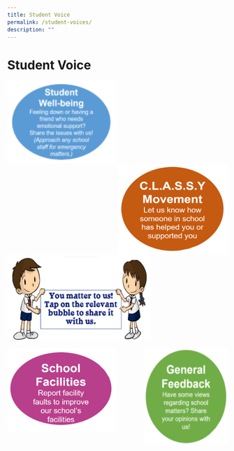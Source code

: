 ```yaml
---
title: Student Voice
permalink: /student-voices/
description: ""
---
```

Student Voice
=============

<p><a href="https://docs.google.com/forms/d/e/1FAIpQLSfQ4b-6hBu6H-pvVCt8idUvSOTQNTSOerPoUbgb79vbdA8bSQ/viewform">
<img src="/images/Students/Student%20Wellbeing.png" style="width:250px;height:190px;margin-right:15px;" align = "left">
</a></p>

<p><a href="https://forms.office.com/pages/responsepage.aspx?id=hnxLG73YSEGBuO4nD50nQTh4qyIhVEZLuZmykuE9-zBUOUNaS0tPTDJUSzY1TkZSTVBZMFFIOEpKTy4u">
<img src="/images/Students/Classy%20Movement.png" style="width:250px;height:210px;margin-left:15px;" align = "right">
</a></p>


	
&nbsp;&nbsp;&nbsp;&nbsp;&nbsp;&nbsp;&nbsp;&nbsp;&nbsp;<img src="/images/Students/Student%20Voices%20Banner.png"  
     style="width:65%">

	
<p><a href="https://forms.office.com/pages/responsepage.aspx?id=hnxLG73YSEGBuO4nD50nQWnm6Bo8iIpFg2QjOlERFxVUQTBIWUU1NVJUWERZNTVENlFRSVk5MTRURy4u">
<img src="/images/Students/School%20Facilities.png" style="width:250px;height:190px;margin-right:15px;" align = "left">
</a></p>

<p><a href="https://forms.office.com/pages/responsepage.aspx?id=hnxLG73YSEGBuO4nD50nQTh4qyIhVEZLuZmykuE9-zBUQ0JaWkNaNzlXWVZJQUROWlY3Rkw2OURaNC4u">
<img src="/images/Students/General%20Feedback.png" style="width:190px;height:220px;margin-left:15px;" align = "right">
</a></p>